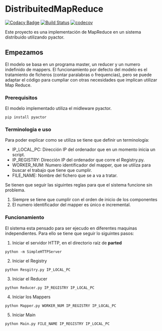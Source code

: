 # DistribuitedMapReduce
[![Codacy Badge](https://api.codacy.com/project/badge/Grade/7a83c79c29dd449783c3ac942967bf21)](https://app.codacy.com/app/oussamaelazizi.opt/DistribuitedMapReduce?utm_source=github.com&utm_medium=referral&utm_content=OussamaElazizi/DistribuitedMapReduce&utm_campaign=badger)
[![Build Status](https://travis-ci.com/OussamaElazizi/DistribuitedMapReduce.svg?token=xtsm6Ui1qLPWyjTcRFmx&branch=master)](https://travis-ci.com/OussamaElazizi/DistribuitedMapReduce)
[![codecov](https://codecov.io/gh/OussamaElazizi/DistribuitedMapReduce/branch/master/graph/badge.svg?token=SFNfd9sqPP)](https://codecov.io/gh/OussamaElazizi/DistribuitedMapReduce)

Este proyecto es una implementación de MapReduce en un sistema distribuido utilizando pyactor.

## Empezamos

El modelo se basa en un programa master, un reducer y un numero indefinido de mappers.
El funcionamiento por defecto del modelo es el tratamiento de ficheros (contar paralabras o frequencias),
pero se puede adaptar el código para cumpliar con otras necesidades que implican utilizar Map Reduce.


### Prerequisitos

El modelo implementado utiliza el midleware pyactor.

```
pip install pyactor
```
### Terminologia e uso

Para poder explicar como se utiliza se tiene que definir un terminología:

- IP_LOCAL_PC: Dirección IP del ordenador que en un momento inicia un script.
- IP_REGISTRY: Dirección IP del ordenador que corre el Registry.py.
- WORKER_NUM: Numero identificador del mapper, que se utiliza para buscar el trabajo que tiene que cumplir.
- FILE_NAME: Nombre del fichero que se a va a tratar.

Se tienen que seguir las siguintes reglas para que el sistema funcione sin problema.

1. Siempre se tiene que cumplir con el orden de inicio de los componentes
2. El numero identificador del mapper es único e incremental.

### Funcionamiento

El sistema esta pensado para ser ejecudo en diferentes maquinas independientes. Para ello se tiene que seguir
lo siguintes pasos:

1.  Iniciar el servidor HTTP, en el directorio raíz de **parted**

```
python -m SimpleHTTPServer
```

2.  Iniciar el Registry

```
python Resgitry.py IP_LOCAL_PC
```

3.  Iniciar el Reducer

```
python Reducer.py IP_REGISTRY IP_LOCAL_PC
```

4.  Iniciar los Mappers

```
python Mapper.py WORKER_NUM IP_REGISTRY IP_LOCAL_PC
```

5.  Iniciar Main

```
python Main.py FILE_NAME IP_REGISTRY IP_LOCAL_PC
```